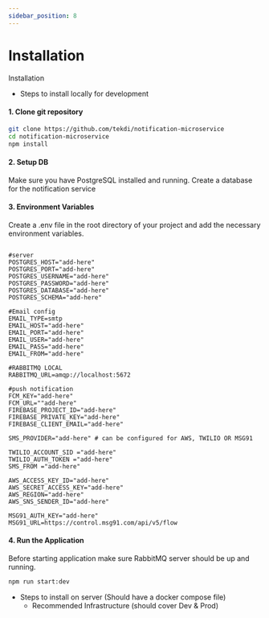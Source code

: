 ```yaml
---
sidebar_position: 8
---
```


# Installation

Installation

- Steps to install locally for development

#### 1. Clone git repository

```sh
git clone https://github.com/tekdi/notification-microservice
cd notification-microservice
npm install
```

#### 2. Setup DB

Make sure you have PostgreSQL installed and running. Create a database for the notification service

#### 3. Environment Variables

Create a .env file in the root directory of your project and add the necessary environment variables.

```dotenv

#server
POSTGRES_HOST="add-here"
POSTGRES_PORT="add-here"
POSTGRES_USERNAME="add-here"
POSTGRES_PASSWORD="add-here"
POSTGRES_DATABASE="add-here"
POSTGRES_SCHEMA="add-here"

#Email config
EMAIL_TYPE=smtp
EMAIL_HOST="add-here"
EMAIL_PORT="add-here"
EMAIL_USER="add-here"
EMAIL_PASS="add-here"
EMAIL_FROM="add-here"

#RABBITMQ LOCAL
RABBITMQ_URL=amqp://localhost:5672

#push notification
FCM_KEY="add-here"
FCM_URL=""add-here"
FIREBASE_PROJECT_ID="add-here"
FIREBASE_PRIVATE_KEY="add-here"
FIREBASE_CLIENT_EMAIL="add-here"

SMS_PROVIDER="add-here" # can be configured for AWS, TWILIO OR MSG91

TWILIO_ACCOUNT_SID ="add-here"
TWILIO_AUTH_TOKEN ="add-here"
SMS_FROM ="add-here"

AWS_ACCESS_KEY_ID="add-here"
AWS_SECRET_ACCESS_KEY="add-here"
AWS_REGION="add-here"
AWS_SNS_SENDER_ID="add-here"

MSG91_AUTH_KEY="add-here"
MSG91_URL=https://control.msg91.com/api/v5/flow
```

#### 4. Run the Application

Before starting application make sure RabbitMQ server should be up and running.

```sh
npm run start:dev
```

- Steps to install on server (Should have a docker compose file)
  - Recommended Infrastructure (should cover Dev & Prod)
